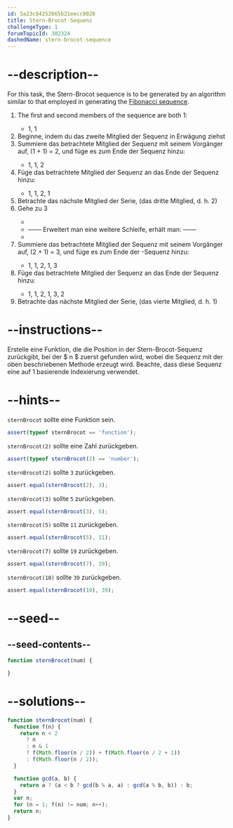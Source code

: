 ```yaml
---
id: 5a23c84252665b21eecc8028
title: Stern-Brocot-Sequenz
challengeType: 1
forumTopicId: 302324
dashedName: stern-brocot-sequence
---
```


# --description--

For this task, the Stern-Brocot sequence is to be generated by an algorithm similar to that employed in generating the <a href="https://rosettacode.org/wiki/Fibonacci_sequence" target="_blank" rel="noopener noreferrer nofollow">Fibonacci sequence</a>.

<ol>
  <li>The first and second members of the sequence are both 1:</li>
    <ul><li>1, 1</li></ul>
  <li>Beginne, indem du das zweite Mitglied der Sequenz in Erwägung ziehst</li>
  <li>Summiere das betrachtete Mitglied der Sequenz mit seinem Vorgänger auf, (1 + 1) = 2, und füge es zum Ende der Sequenz hinzu:</li>
    <ul><li>1, 1, 2</li></ul>
  <li>Füge das betrachtete Mitglied der Sequenz an das Ende der Sequenz hinzu:</li>
    <ul><li>1, 1, 2, 1</li></ul>
  <li>Betrachte das nächste Mitglied der Serie, (das dritte Mitglied, d. h. 2)</li>
  <li>Gehe zu 3 </li>
    <ul>
      <li></li>
      <li> ─── Erweitert man eine weitere Schleife, erhält man: ───</li>
      <li></li>
    </ul>
  <li>Summiere das betrachtete Mitglied der Sequenz mit seinem Vorgänger auf, (2 + 1) = 3, und füge es zum Ende der
    -Sequenz hinzu:</li>
    <ul><li>1, 1, 2, 1, 3</li></ul>
  <li>Füge das betrachtete Mitglied der Sequenz an das Ende der Sequenz hinzu:</li>
    <ul><li>1, 1, 2, 1, 3, 2</li></ul>
  <li>Betrachte das nächste Mitglied der Serie, (das vierte Mitglied, d. h. 1)</li>
</ol>

# --instructions--

Erstelle eine Funktion, die die Position in der Stern-Brocot-Sequenz zurückgibt, bei der $ n $ zuerst gefunden wird, wobei die Sequenz mit der oben beschriebenen Methode erzeugt wird. Beachte, dass diese Sequenz eine auf 1 basierende Indexierung verwendet.

# --hints--

`sternBrocot` sollte eine Funktion sein.

```js
assert(typeof sternBrocot == 'function');
```

`sternBrocot(2)` sollte eine Zahl zurückgeben.

```js
assert(typeof sternBrocot(2) == 'number');
```

`sternBrocot(2)` sollte `3` zurückgeben.

```js
assert.equal(sternBrocot(2), 3);
```

`sternBrocot(3)` sollte `5` zurückgeben.

```js
assert.equal(sternBrocot(3), 5);
```

`sternBrocot(5)` sollte `11` zurückgeben.

```js
assert.equal(sternBrocot(5), 11);
```

`sternBrocot(7)` sollte `19` zurückgeben.

```js
assert.equal(sternBrocot(7), 19);
```

`sternBrocot(10)` sollte `39` zurückgeben.

```js
assert.equal(sternBrocot(10), 39);
```

# --seed--

## --seed-contents--

```js
function sternBrocot(num) {

}
```

# --solutions--

```js
function sternBrocot(num) {
  function f(n) {
    return n < 2
      ? n
      : n & 1
      ? f(Math.floor(n / 2)) + f(Math.floor(n / 2 + 1))
      : f(Math.floor(n / 2));
  }

  function gcd(a, b) {
    return a ? (a < b ? gcd(b % a, a) : gcd(a % b, b)) : b;
  }
  var n;
  for (n = 1; f(n) != num; n++);
  return n;
}
```
